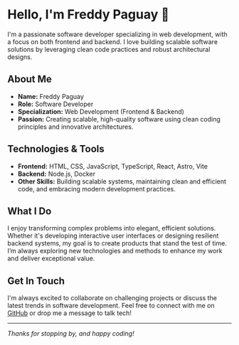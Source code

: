 # Hello, I'm Freddy Paguay 👋

I'm a passionate software developer specializing in web development, with a focus on both frontend and backend. I love building scalable software solutions by leveraging clean code practices and robust architectural designs.

## About Me

- **Name:** Freddy Paguay
- **Role:** Software Developer
- **Specialization:** Web Development (Frontend & Backend)
- **Passion:** Creating scalable, high-quality software using clean coding principles and innovative architectures.

## Technologies & Tools

- **Frontend:** HTML, CSS, JavaScript, TypeScript, React, Astro, Vite
- **Backend:** Node.js, Docker
- **Other Skills:** Building scalable systems, maintaining clean and efficient code, and embracing modern development practices.

## What I Do

I enjoy transforming complex problems into elegant, efficient solutions. Whether it's developing interactive user interfaces or designing resilient backend systems, my goal is to create products that stand the test of time. I’m always exploring new technologies and methods to enhance my work and deliver exceptional value.

## Get In Touch

I'm always excited to collaborate on challenging projects or discuss the latest trends in software development. Feel free to connect with me on [GitHub](https://github.com/yourusername) or drop me a message to talk tech!

---

*Thanks for stopping by, and happy coding!*
